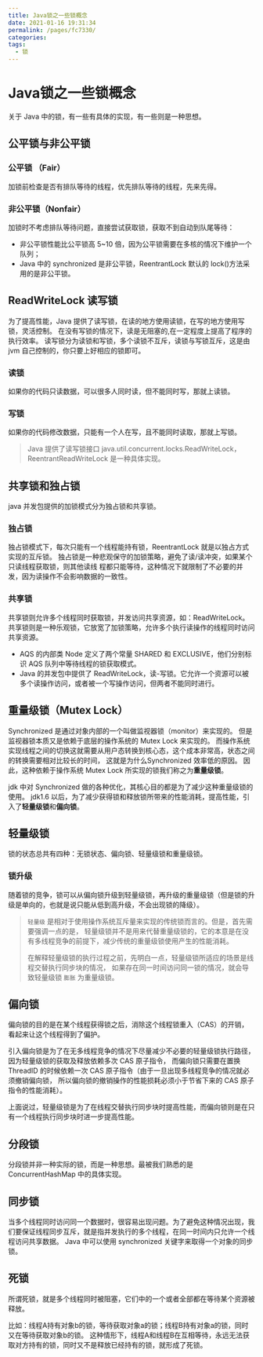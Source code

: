 ```yaml
---
title: Java锁之一些锁概念
date: 2021-01-16 19:31:34
permalink: /pages/fc7330/
categories:
tags:
  - 锁
---
```


# Java锁之一些锁概念

关于 Java 中的锁，有一些有具体的实现，有一些则是一种思想。

<!-- more -->

## 公平锁与非公平锁

### 公平锁 （Fair）
加锁前检查是否有排队等待的线程，优先排队等待的线程，先来先得。

### 非公平锁（Nonfair）

加锁时不考虑排队等待问题，直接尝试获取锁，获取不到自动到队尾等待：

- 非公平锁性能比公平锁高 5~10 倍，因为公平锁需要在多核的情况下维护一个队列；
- Java 中的 synchronized 是非公平锁，ReentrantLock 默认的 lock()方法采用的是非公平锁。

## ReadWriteLock 读写锁

为了提高性能，Java 提供了读写锁，在读的地方使用读锁，在写的地方使用写锁，灵活控制。
在没有写锁的情况下，读是无阻塞的,在一定程度上提高了程序的执行效率。
读写锁分为读锁和写锁，多个读锁不互斥，读锁与写锁互斥，这是由 jvm 自己控制的，你只要上好相应的锁即可。

### 读锁

如果你的代码只读数据，可以很多人同时读，但不能同时写，那就上读锁。

### 写锁
如果你的代码修改数据，只能有一个人在写，且不能同时读取，那就上写锁。

>Java 提供了读写锁接口 java.util.concurrent.locks.ReadWriteLock，ReentrantReadWriteLock 是一种具体实现。

## 共享锁和独占锁
java 并发包提供的加锁模式分为独占锁和共享锁。

### 独占锁
   独占锁模式下，每次只能有一个线程能持有锁，ReentrantLock 就是以独占方式实现的互斥锁。
   独占锁是一种悲观保守的加锁策略，避免了读/读冲突，如果某个只读线程获取锁，则其他读线
   程都只能等待，这种情况下就限制了不必要的并发，因为读操作不会影响数据的一致性。
   
### 共享锁
   共享锁则允许多个线程同时获取锁，并发访问共享资源，如：ReadWriteLock。
   共享锁则是一种乐观锁，它放宽了加锁策略，允许多个执行读操作的线程同时访问共享资源。
   
- AQS 的内部类 Node 定义了两个常量 SHARED 和 EXCLUSIVE，他们分别标识 AQS 队列中等待线程的锁获取模式。
- Java 的并发包中提供了 ReadWriteLock，读-写锁。它允许一个资源可以被多个读操作访问，或者被一个写操作访问，但两者不能同时进行。

## 重量级锁（Mutex Lock）

Synchronized 是通过对象内部的一个叫做监视器锁（monitor）来实现的。
但是监视器锁本质又是依赖于底层的操作系统的 Mutex Lock 来实现的。
而操作系统实现线程之间的切换这就需要从用户态转换到核心态，这个成本非常高，状态之间的转换需要相对比较长的时间，
这就是为什么Synchronized 效率低的原因。
因此，这种依赖于操作系统 Mutex Lock 所实现的锁我们称之为**重量级锁**。

jdk 中对 Synchronized 做的各种优化，其核心目的都是为了减少这种重量级锁的使用。
jdk1.6 以后，为了减少获得锁和释放锁所带来的性能消耗，提高性能，引入了**轻量级锁**和**偏向锁**。


## 轻量级锁

锁的状态总共有四种：无锁状态、偏向锁、轻量级锁和重量级锁。

### 锁升级

随着锁的竞争，锁可以从偏向锁升级到轻量级锁，再升级的重量级锁（但是锁的升级是单向的，也就是说只能从低到高升级，不会出现锁的降级）。

> `轻量级` 是相对于使用操作系统互斥量来实现的传统锁而言的。但是，首先需要强调一点的是，
轻量级锁并不是用来代替重量级锁的，它的本意是在没有多线程竞争的前提下，减少传统的重量级锁使用产生的性能消耗。
>
>在解释轻量级锁的执行过程之前，先明白一点，轻量级锁所适应的场景是线程交替执行同步块的情况，
如果存在同一时间访问同一锁的情况，就会导致轻量级锁 `膨胀` 为重量级锁。


## 偏向锁

偏向锁的目的是在某个线程获得锁之后，消除这个线程锁重入（CAS）的开销，看起来让这个线程得到了偏护。

引入偏向锁是为了在无多线程竞争的情况下尽量减少不必要的轻量级锁执行路径，因为轻量级锁的获取及释放依赖多次 CAS 原子指令，
而偏向锁只需要在置换 ThreadID 的时候依赖一次 CAS 原子指令（由于一旦出现多线程竞争的情况就必须撤销偏向锁，
所以偏向锁的撤销操作的性能损耗必须小于节省下来的 CAS 原子指令的性能消耗）。

上面说过，轻量级锁是为了在线程交替执行同步块时提高性能，而偏向锁则是在只有一个线程执行同步块时进一步提高性能。

## 分段锁

分段锁并非一种实际的锁，而是一种思想。最被我们熟悉的是 ConcurrentHashMap 中的具体实现。

## 同步锁

当多个线程同时访问同一个数据时，很容易出现问题。为了避免这种情况出现，我们要保证线程同步互斥，就是指并发执行的多个线程，在同一时间内只允许一个线程访问共享数据。
Java 中可以使用 synchronized 关键字来取得一个对象的同步锁。

## 死锁

所谓死锁，就是多个线程同时被阻塞，它们中的一个或者全部都在等待某个资源被释放。

比如：线程A持有对象b的锁，等待获取对象a的锁；线程B持有对象a的锁，同时又在等待获取对象b的锁。
这种情形下，线程A和线程B在互相等待，永远无法获取对方持有的锁，同时又不是释放已经持有的锁，就形成了死锁。

<Vssue />
